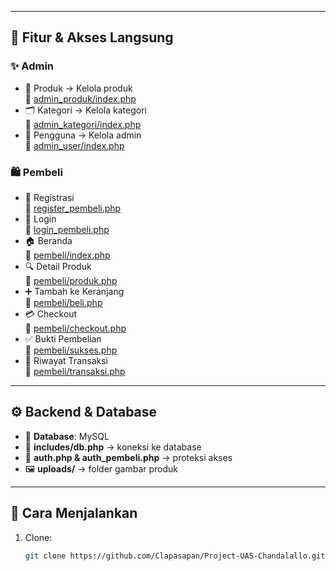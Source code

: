 
---

## 🔑 Fitur & Akses Langsung

### ✨ Admin
- 🧾 Produk → Kelola produk  
  🔗 [admin_produk/index.php](./admin_produk/index.php)
- 🗂️ Kategori → Kelola kategori  
  🔗 [admin_kategori/index.php](./admin_kategori/index.php)
- 👤 Pengguna → Kelola admin  
  🔗 [admin_user/index.php](./admin_user/index.php)

### 🛍️ Pembeli
- 📝 Registrasi  
  🔗 [register_pembeli.php](./register_pembeli.php)
- 🔑 Login  
  🔗 [login_pembeli.php](./login_pembeli.php)
- 🏠 Beranda  
  🔗 [pembeli/index.php](./pembeli/index.php)
- 🔍 Detail Produk  
  🔗 [pembeli/produk.php](./pembeli/produk.php)
- ➕ Tambah ke Keranjang  
  🔗 [pembeli/beli.php](./pembeli/beli.php)
- 💳 Checkout  
  🔗 [pembeli/checkout.php](./pembeli/checkout.php)
- ✅ Bukti Pembelian  
  🔗 [pembeli/sukses.php](./pembeli/sukses.php)
- 📜 Riwayat Transaksi  
  🔗 [pembeli/transaksi.php](./pembeli/transaksi.php)

---

## ⚙️ Backend & Database

- 🔌 **Database**: MySQL  
- 🧠 **includes/db.php** → koneksi ke database  
- 🔐 **auth.php & auth_pembeli.php** → proteksi akses  
- 🖼️ **uploads/** → folder gambar produk

---

## 🚀 Cara Menjalankan

1. Clone:
   ```bash
   git clone https://github.com/Clapasapan/Project-UAS-Chandalallo.git
